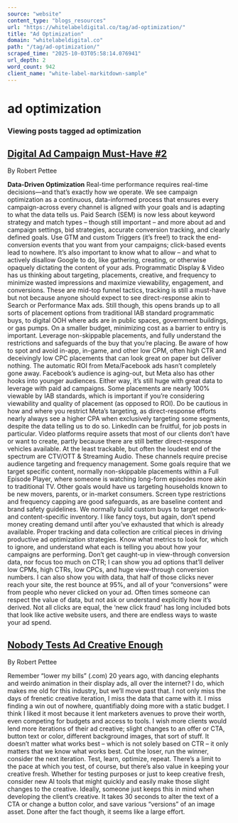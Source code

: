 ```yaml
---
source: "website"
content_type: "blogs_resources"
url: "https://whitelabeldigital.co/tag/ad-optimization/"
title: "Ad Optimization"
domain: "whitelabeldigital.co"
path: "/tag/ad-optimization/"
scraped_time: "2025-10-03T05:58:14.076941"
url_depth: 2
word_count: 942
client_name: "white-label-markitdown-sample"
---
```


# ad optimization

### Viewing posts tagged ad optimization

## [Digital Ad Campaign Must-Have #2](https://whitelabeldigital.co/digital-ad-campaign-must-have-2/)

By Robert Pettee

**Data-Driven Optimization** Real-time performance requires real-time decisions—and that’s exactly how we operate. We see campaign optimization as a continuous, data-informed process that ensures every campaign-across every channel is aligned with your goals and is adapting to what the data tells us. Paid Search (SEM) is now less about keyword strategy and match types – though still important – and more about ad and campaign settings, bid strategies, accurate conversion tracking, and clearly defined goals. Use GTM and custom Triggers (it’s free!) to track the end-conversion events that you want from your campaigns; click-based events lead to nowhere. It’s also important to know what to allow – and what to actively disallow Google to do, like gathering, creating, or otherwise opaquely dictating the content of your ads. Programmatic Display & Video has us thinking about targeting, placements, creative, and frequency to minimize wasted impressions and maximize viewability, engagement, and conversions. These are mid-top funnel tactics, tracking is still a must-have but not because anyone should expect to see direct-response akin to Search or Performance Max ads. Still though, this opens brands up to all sorts of placement options from traditional IAB standard programmatic buys, to digital OOH where ads are in public spaces, government buildings, or gas pumps. On a smaller budget, minimizing cost as a barrier to entry is important. Leverage non-skippable placements, and fully understand the restrictions and safeguards of the buy that you’re placing. Be aware of how to spot and avoid in-app, in-game, and other low CPM, often high CTR and deceivingly low CPC placements that can look great on paper but deliver nothing. The automatic ROI from Meta/Facebook ads hasn’t completely gone away. Facebook’s audience is aging-out, but Meta also has other hooks into younger audiences. Either way, it’s still huge with great data to leverage with paid ad campaigns. Some placements are nearly 100% viewable by IAB standards, which is important if you’re considering viewability and quality of placement (as opposed to ROI). Do be cautious in how and where you restrict Meta’s targeting, as direct-response efforts nearly always see a higher CPA when exclusively targeting some segments, despite the data telling us to do so. LinkedIn can be fruitful, for job posts in particular. Video platforms require assets that most of our clients don’t have or want to create, partly because there are still better direct-response vehicles available. At the least trackable, but often the loudest end of the spectrum are CTV/OTT & Streaming Audio. These channels require precise audience targeting and frequency management. Some goals require that we target specific content, normally non-skippable placements within a Full Episode Player, where someone is watching long-form episodes more akin to traditional TV. Other goals would have us targeting households known to be new movers, parents, or in-market consumers. Screen type restrictions and frequency capping are good safeguards, as are baseline content and brand safety guidelines. We normally build custom buys to target network- and content-specific inventory. I like fancy toys, but again, don’t spend money creating demand until after you’ve exhausted that which is already available. Proper tracking and data collection are critical pieces in driving productive ad optimization strategies. Know what metrics to look for, which to ignore, and understand what each is telling you about how your campaigns are performing. Don’t get caught-up in view-through conversion data, nor focus too much on CTR; I can show you ad options that’ll deliver low CPMs, high CTRs, low CPCs, and huge view-through conversion numbers. I can also show you with data, that half of those clicks never reach your site, the rest bounce at 95%, and all of your “conversions” were from people who never clicked on your ad. Often times someone can respect the value of data, but not ask or understand explicitly how it’s derived. Not all clicks are equal, the ‘new click fraud’ has long included bots that look like active website users, and there are endless ways to waste your ad spend. 

## [Nobody Tests Ad Creative Enough](https://whitelabeldigital.co/nobody-tests-ad-creative-enough/)

By Robert Pettee

Remember “lower my bills” (.com) 20 years ago, with dancing elephants and weirdo animation in their display ads, all over the internet? I do, which makes me old for this industry, but we’ll move past that. I not only miss the days of frenetic creative iteration, I miss the data that came with it. I miss finding a win out of nowhere, quantifiably doing more with a static budget. I think I liked it most because it lent marketers avenues to prove their worth, even competing for budgets and access to tools. I wish more clients would lend more iterations of their ad creative; slight changes to an offer or CTA, button text or color, different background images, that sort of stuff. It doesn’t matter what works best – which is not solely based on CTR – it only matters that we know what works best. Cut the loser, run the winner, consider the next iteration. Test, learn, optimize, repeat. There’s a limit to the pace at which you test, of course, but there’s also value in keeping your creative fresh. Whether for testing purposes or just to keep creative fresh, consider new AI tools that might quickly and easily make those slight changes to the creative. Ideally, someone just keeps this in mind when developing the client’s creative. It takes 30 seconds to alter the text of a CTA or change a button color, and save various “versions” of an image asset. Done after the fact though, it seems like a large effort.